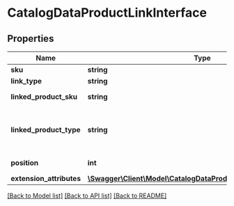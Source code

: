 # CatalogDataProductLinkInterface

## Properties
Name | Type | Description | Notes
------------ | ------------- | ------------- | -------------
**sku** | **string** | SKU | 
**link_type** | **string** | Link type | 
**linked_product_sku** | **string** | Linked product sku | 
**linked_product_type** | **string** | Linked product type (simple, virtual, etc) | 
**position** | **int** | Linked item position | 
**extension_attributes** | [**\Swagger\Client\Model\CatalogDataProductLinkExtensionInterface**](CatalogDataProductLinkExtensionInterface.md) |  | [optional] 

[[Back to Model list]](../README.md#documentation-for-models) [[Back to API list]](../README.md#documentation-for-api-endpoints) [[Back to README]](../README.md)


